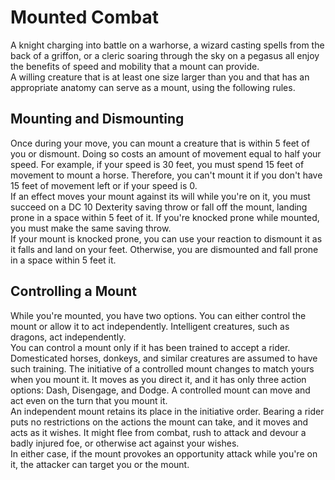 # Mounted Combat 
A knight charging into battle on a warhorse, a wizard casting spells from the back of a griffon, or a cleric soaring through the sky on a pegasus all enjoy the benefits of speed and mobility that a mount can provide.    
A willing creature that is at least one size larger than you and that has an appropriate anatomy can serve as a mount, using the following rules. 

## Mounting and Dismounting 
Once during your move, you can mount a creature that is within 5 feet of you or dismount. Doing so costs an amount of movement equal to half your speed. For example, if your speed is 30 feet, you must spend 15 feet of movement to mount a horse. Therefore, you can't mount it if you don't have 15 feet of movement left or if your speed is 0.    
If an effect moves your mount against its will while you're on it, you must succeed on a DC 10 Dexterity saving throw or fall off the mount, landing prone in a space within 5 feet of it. If you're knocked prone while mounted, you must make the same saving throw.    
If your mount is knocked prone, you can use your reaction to dismount it as it falls and land on your feet. Otherwise, you are dismounted and fall prone in a space within 5 feet it. 

## Controlling a Mount 
While you're mounted, you have two options. You can either control the mount or allow it to act independently. Intelligent creatures, such as dragons, act independently.    
You can control a mount only if it has been trained to accept a rider. Domesticated horses, donkeys, and similar creatures are assumed to have such training. The initiative of a controlled mount changes to match yours when you mount it. It moves as you direct it, and it has only three action options: Dash, Disengage, and Dodge. A controlled mount can move and act even on the turn that you mount it.    
An independent mount retains its place in the initiative order. Bearing a rider puts no restrictions on the actions the mount can take, and it moves and acts as it wishes. It might flee from combat, rush to attack and devour a badly injured foe, or otherwise act against your wishes.    
In either case, if the mount provokes an opportunity attack while you're on it, the attacker can target you or the mount.
